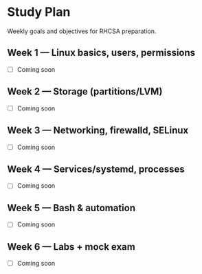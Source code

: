 # Study Plan

Weekly goals and objectives for RHCSA preparation.

## Week 1 — Linux basics, users, permissions
- [ ] Coming soon

## Week 2 — Storage (partitions/LVM)
- [ ] Coming soon

## Week 3 — Networking, firewalld, SELinux
- [ ] Coming soon

## Week 4 — Services/systemd, processes
- [ ] Coming soon

## Week 5 — Bash & automation
- [ ] Coming soon

## Week 6 — Labs + mock exam
- [ ] Coming soon
